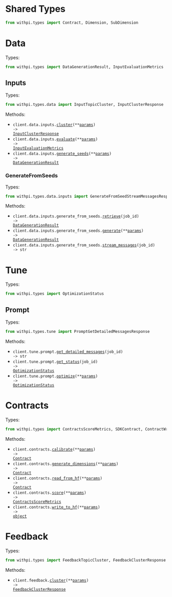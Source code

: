 # Shared Types

```python
from withpi.types import Contract, Dimension, SubDimension
```

# Data

Types:

```python
from withpi.types import DataGenerationResult, InputEvaluationMetrics
```

## Inputs

Types:

```python
from withpi.types.data import InputTopicCluster, InputClusterResponse
```

Methods:

- <code title="post /data/input/cluster">client.data.inputs.<a href="./src/withpi/resources/data/inputs/inputs.py">cluster</a>(\*\*<a href="src/withpi/types/data/input_cluster_params.py">params</a>) -> <a href="./src/withpi/types/data/input_cluster_response.py">InputClusterResponse</a></code>
- <code title="post /data/input/evaluate">client.data.inputs.<a href="./src/withpi/resources/data/inputs/inputs.py">evaluate</a>(\*\*<a href="src/withpi/types/data/input_evaluate_params.py">params</a>) -> <a href="./src/withpi/types/input_evaluation_metrics.py">InputEvaluationMetrics</a></code>
- <code title="post /data/input/generate_seeds">client.data.inputs.<a href="./src/withpi/resources/data/inputs/inputs.py">generate_seeds</a>(\*\*<a href="src/withpi/types/data/input_generate_seeds_params.py">params</a>) -> <a href="./src/withpi/types/data_generation_result.py">DataGenerationResult</a></code>

### GenerateFromSeeds

Types:

```python
from withpi.types.data.inputs import GenerateFromSeedStreamMessagesResponse
```

Methods:

- <code title="get /data/input/generate_from_seeds/{job_id}">client.data.inputs.generate_from_seeds.<a href="./src/withpi/resources/data/inputs/generate_from_seeds.py">retrieve</a>(job_id) -> <a href="./src/withpi/types/data_generation_result.py">DataGenerationResult</a></code>
- <code title="post /data/input/generate_from_seeds">client.data.inputs.generate_from_seeds.<a href="./src/withpi/resources/data/inputs/generate_from_seeds.py">generate</a>(\*\*<a href="src/withpi/types/data/inputs/generate_from_seed_generate_params.py">params</a>) -> <a href="./src/withpi/types/data_generation_result.py">DataGenerationResult</a></code>
- <code title="get /data/input/generate_from_seeds/{job_id}/messages">client.data.inputs.generate_from_seeds.<a href="./src/withpi/resources/data/inputs/generate_from_seeds.py">stream_messages</a>(job_id) -> str</code>

# Tune

Types:

```python
from withpi.types import OptimizationStatus
```

## Prompt

Types:

```python
from withpi.types.tune import PromptGetDetailedMessagesResponse
```

Methods:

- <code title="get /tune/prompt/{job_id}/messages">client.tune.prompt.<a href="./src/withpi/resources/tune/prompt.py">get_detailed_messages</a>(job_id) -> str</code>
- <code title="get /tune/prompt/{job_id}">client.tune.prompt.<a href="./src/withpi/resources/tune/prompt.py">get_status</a>(job_id) -> <a href="./src/withpi/types/optimization_status.py">OptimizationStatus</a></code>
- <code title="post /tune/prompt">client.tune.prompt.<a href="./src/withpi/resources/tune/prompt.py">optimize</a>(\*\*<a href="src/withpi/types/tune/prompt_optimize_params.py">params</a>) -> <a href="./src/withpi/types/optimization_status.py">OptimizationStatus</a></code>

# Contracts

Types:

```python
from withpi.types import ContractsScoreMetrics, SDKContract, ContractWriteToHfResponse
```

Methods:

- <code title="post /contracts/calibrate">client.contracts.<a href="./src/withpi/resources/contracts.py">calibrate</a>(\*\*<a href="src/withpi/types/contract_calibrate_params.py">params</a>) -> <a href="./src/withpi/types/shared/contract.py">Contract</a></code>
- <code title="post /contracts/generate_dimensions">client.contracts.<a href="./src/withpi/resources/contracts.py">generate_dimensions</a>(\*\*<a href="src/withpi/types/contract_generate_dimensions_params.py">params</a>) -> <a href="./src/withpi/types/shared/contract.py">Contract</a></code>
- <code title="post /contracts/read_from_hf">client.contracts.<a href="./src/withpi/resources/contracts.py">read_from_hf</a>(\*\*<a href="src/withpi/types/contract_read_from_hf_params.py">params</a>) -> <a href="./src/withpi/types/shared/contract.py">Contract</a></code>
- <code title="post /contracts/score">client.contracts.<a href="./src/withpi/resources/contracts.py">score</a>(\*\*<a href="src/withpi/types/contract_score_params.py">params</a>) -> <a href="./src/withpi/types/contracts_score_metrics.py">ContractsScoreMetrics</a></code>
- <code title="post /contracts/write_to_hf">client.contracts.<a href="./src/withpi/resources/contracts.py">write_to_hf</a>(\*\*<a href="src/withpi/types/contract_write_to_hf_params.py">params</a>) -> <a href="./src/withpi/types/contract_write_to_hf_response.py">object</a></code>

# Feedback

Types:

```python
from withpi.types import FeedbackTopicCluster, FeedbackClusterResponse
```

Methods:

- <code title="post /feedback/cluster">client.feedback.<a href="./src/withpi/resources/feedback.py">cluster</a>(\*\*<a href="src/withpi/types/feedback_cluster_params.py">params</a>) -> <a href="./src/withpi/types/feedback_cluster_response.py">FeedbackClusterResponse</a></code>
